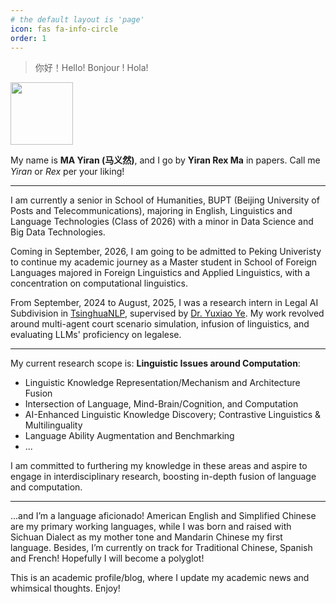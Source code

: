 ```yaml
---
# the default layout is 'page'
icon: fas fa-info-circle
order: 1
---
```


> 你好！Hello! Bonjour ! Hola!

<img src="https://github.com/user-attachments/assets/215b2e20-369d-4345-a7aa-aa9542297990" width="100">

My name is **MA Yiran (马义然)**, and I go by **Yiran Rex Ma** in papers. Call me *Yiran* or *Rex* per your liking!

---

I am currently a senior in School of Humanities, BUPT (Beijing University of Posts and Telecommunications), majoring in English, Linguistics and Language Technologies (Class of 2026) with a minor in Data Science and Big Data Technologies. 

Coming in September, 2026, I am going to be admitted to Peking Univeristy to continue my academic journey as a Master student in School of Foreign Languages majored in Foreign Linguistics and Applied Linguistics, with a concentration on computational linguistics.

From September, 2024 to August, 2025, I was a research intern in Legal AI Subdivision in [TsinghuaNLP](https://nlp.csai.tsinghua.edu.cn), supervised by [Dr. Yuxiao Ye](https://yeyuxiao.github.io). My work revolved around multi-agent court scenario simulation, infusion of linguistics, and evaluating LLMs' proficiency on legalese. 

---

My current research scope is: **Linguistic Issues around Computation**: 

- Linguistic Knowledge Representation/Mechanism and Architecture Fusion
- Intersection of Language, Mind-Brain/Cognition, and Computation
- AI-Enhanced Linguistic Knowledge Discovery; Contrastive Linguistics & Multilinguality
- Language Ability Augmentation and Benchmarking
- ...

I am committed to furthering my knowledge in these areas and aspire to engage in interdisciplinary research, boosting in-depth fusion of language and computation.

---

...and I’m a language aficionado! American English and Simplified Chinese are my primary working languages, while I was born and raised with Sichuan Dialect as my mother tone and Mandarin Chinese my first language. Besides, I’m currently on track for Traditional Chinese, Spanish and French! Hopefully I will become a polyglot!

This is an academic profile/blog, where I update my academic news and whimsical thoughts. Enjoy!
